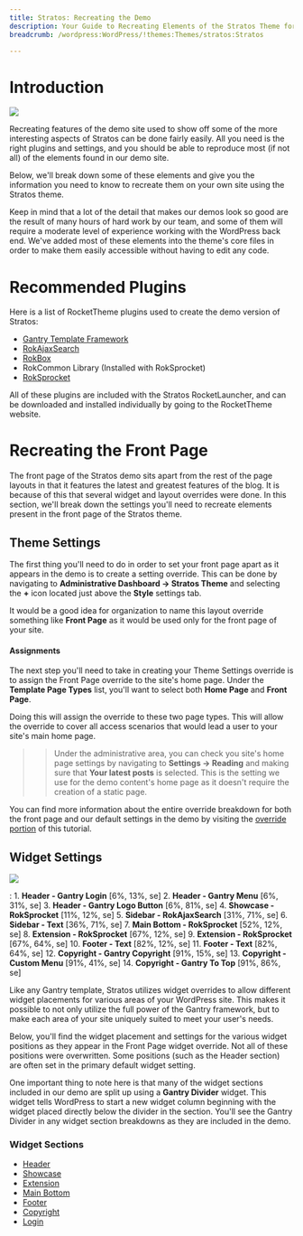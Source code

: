 ```yaml
---
title: Stratos: Recreating the Demo
description: Your Guide to Recreating Elements of the Stratos Theme for WordPress
breadcrumb: /wordpress:WordPress/!themes:Themes/stratos:Stratos

---
```


Introduction
=====

![][stratos]

Recreating features of the demo site used to show off some of the more interesting aspects of Stratos can be done fairly easily. All you need is the right plugins and settings, and you should be able to reproduce most (if not all) of the elements found in our demo site. 

Below, we'll break down some of these elements and give you the information you need to know to recreate them on your own site using the Stratos theme.

Keep in mind that a lot of the detail that makes our demos look so good are the result of many hours of hard work by our team, and some of them will require a moderate level of experience working with the WordPress back end. We've added most of these elements into the theme's core files in order to make them easily accessible without having to edit any code.

Recommended Plugins
=====

Here is a list of RocketTheme plugins used to create the demo version of Stratos:

* [Gantry Template Framework][gantry]
* [RokAjaxSearch][rokajaxsearch]
* [RokBox][rokbox]
* RokCommon Library (Installed with RokSprocket)
* [RokSprocket][roksprocket]

All of these plugins are included with the Stratos RocketLauncher, and can be downloaded and installed individually by going to the RocketTheme website.

Recreating the Front Page
=====

The front page of the Stratos demo sits apart from the rest of the page layouts in that it features the latest and greatest features of the blog. It is because of this that several widget and layout overrides were done. In this section, we'll break down the settings you'll need to recreate elements present in the front page of the Stratos theme.

Theme Settings
-----

The first thing you'll need to do in order to set your front page apart as it appears in the demo is to create a setting override. This can be done by navigating to **Administrative Dashboard -> Stratos Theme** and selecting the **+** icon located just above the **Style** settings tab. 

It would be a good idea for organization to name this layout override something like **Front Page** as it would be used only for the front page of your site.

#### Assignments

The next step you'll need to take in creating your Theme Settings override is to assign the Front Page override to the site's home page. Under the **Template Page Types** list, you'll want to select both **Home Page** and **Front Page**.

Doing this will assign the override to these two page types. This will allow the override to cover all access scenarios that would lead a user to your site's main home page.

>> Under the administrative area, you can check you site's home page settings by navigating to **Settings -> Reading** and making sure that **Your latest posts** is selected. This is the setting we use for the demo content's home page as it doesn't require the creation of a static page.

You can find more information about the entire override breakdown for both the front page and our default settings in the demo by visiting the [override portion][demooverride] of this tutorial.

Widget Settings
-----

![][theme]

:   1. **Header - Gantry Login** [6%, 13%, se]
    2. **Header - Gantry Menu** [6%, 31%, se]
    3. **Header - Gantry Logo Button** [6%, 81%, se]
    4. **Showcase - RokSprocket** [11%, 12%, se]
    5. **Sidebar - RokAjaxSearch** [31%, 71%, se]
    6. **Sidebar - Text** [36%, 71%, se]
    7. **Main Bottom - RokSprocket** [52%, 12%, se]
    8. **Extension - RokSprocket** [67%, 12%, se]
    9. **Extension - RokSprocket** [67%, 64%, se]
    10. **Footer - Text** [82%, 12%, se]
    11. **Footer - Text** [82%, 64%, se]
    12. **Copyright - Gantry Copyright** [91%, 15%, se]
    13. **Copyright - Custom Menu** [91%, 41%, se]
    14. **Copyright - Gantry To Top** [91%, 86%, se]

Like any Gantry template, Stratos utilizes widget overrides to allow different widget placements for various areas of your WordPress site. This makes it possible to not only utilize the full power of the Gantry framework, but to make each area of your site uniquely suited to meet your user's needs.

Below, you'll find the widget placement and settings for the various widget positions as they appear in the Front Page widget override. Not all of these positions were overwritten. Some positions (such as the Header section) are often set in the primary default widget setting.

One important thing to note here is that many of the widget sections included in our demo are split up using a **Gantry Divider** widget. This widget tells WordPress to start a new widget column beginning with the widget placed directly below the divider in the section. You'll see the Gantry Divider in any widget section breakdowns as they are included in the demo.

### Widget Sections

* [Header][header]
* [Showcase][showcase]
* [Extension][extension]
* [Main Bottom][bottom]
* [Footer][footer]
* [Copyright][copyright]
* [Login][login]

[gantry]: http://gantry-framework.org/download
[rokajaxsearch]: http://www.rockettheme.com/wordpress-downloads/plugins/free/2624-rokajaxsearch
[rokbox]: http://www.rockettheme.com/wordpress-downloads/plugins/free/2625-rokbox
[roksprocket]: http://www.rockettheme.com/wordpress-downloads/plugins/free/3228-roksprocket
[stratos]: assets/stratos.jpeg
[roksprocket]: ../../plugins/roksprocket/
[faq]: faq.md
[menu]: ../../start/menu.md
[override]: http://gantry-framework.org/documentation/wordpress/configure/
[header]: demo_header.md
[showcase]: demo_showcase.md
[login]: demo_login.md
[utility]: demo_utility.md
[extension]: demo_extension.md
[bottom]: demo_mainbottom.md
[footer]: demo_footer.md
[social]: demo_social.md
[copyright]: demo_copyright.md
[demooverride]: demo_override.md
[theme]: assets/stratos2.jpeg